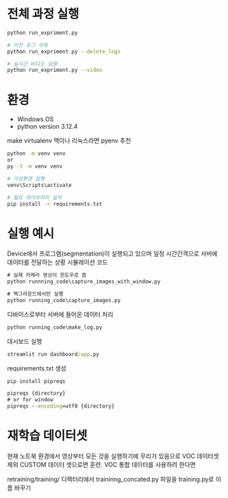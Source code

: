 # 전체 과정 실행
```bash
python run_expriment.py

# 이전 로그 삭제
python run_expriment.py --delete_logs

# 실시간 비디오 실행
python run_expriment.py --video
```


# 환경
- Windows OS
- python version 3.12.4

make virtualenv 맥이나 리눅스라면 pyenv 추천

```bash
python -m venv venv
or 
py -3 -m venv venv
```

```bash
# 가상환경 실행
venv\Scripts\activate

# 필요 라이브러리 설치
pip install -r requirements.txt
```

# 실행 예시

Device에서 프로그램(segmentation)이 실행되고 있으며 일정 시간간격으로 서버에 데이터를 전달하는 상황 시뮬레이션 코드
```cmd
# 실제 카메라 영상이 윈도우로 뜸
python runnning_code\capture_images_with_window.py 

# 백그라운드에서만 실행
python running_code\capture_images.py 
```

디바이스로부터 서버에 들어온 데이터 처리
```cmd
python running_code\make_log.py
```

대시보드 실행
```cmd
streamlit run dashboard/app.py
```

requirements.txt 생성
```cmd
pip install pipreqs

pipreqs {directory}
# or for window
pipreqs --encoding=utf8 {directory}
```

# 재학습 데이터셋
현재 노트북 환경에서 영상부터 모든 것을 실행하기에 무리가 있음으로 VOC 데이터셋 제외 CUSTOM 데이터 셋으로면 훈련.
VOC 통합 데이터를 사용하려 한다면

retraining/training/ 디렉터리에서 traininng_concated.py 파일을 training.py로 이름 바꾸기
